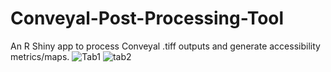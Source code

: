# Conveyal-Post-Processing-Tool
An R Shiny app to process Conveyal .tiff outputs and generate accessibility metrics/maps.
![Tab1](https://user-images.githubusercontent.com/56372705/233145922-b0c4ef70-9ba8-4e3d-ad66-8fcb649ac1a2.PNG)
![tab2](https://user-images.githubusercontent.com/56372705/233145935-9d669d51-f929-42e4-a23e-a5b402eb06eb.PNG)
